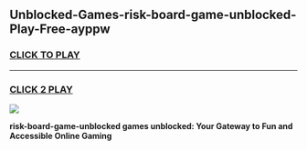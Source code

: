
## Unblocked-Games-risk-board-game-unblocked-Play-Free-ayppw
<h3>
<a href="https://premium76.site?title=risk-board-game-unblocked&ref=22A">CLICK TO PLAY</a></h3>
<hr>

<h3>
<a href="https://premium76.site?title=risk-board-game-unblocked&ref=22A">CLICK 2 PLAY</a>
  
</h3>

<a href="https://premium76.site?title=risk-board-game-unblocked&ref=22A"><img src="https://clearcache.store/games.png"></a>


**risk-board-game-unblocked games unblocked: Your Gateway to Fun and Accessible Online Gaming**
